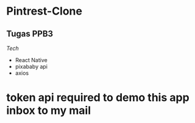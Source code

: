 # Pintrest-Clone
## Tugas PPB3
*Tech*
- React Native
- pixababy api
- axios
# token api required to demo this app inbox to my mail
  
